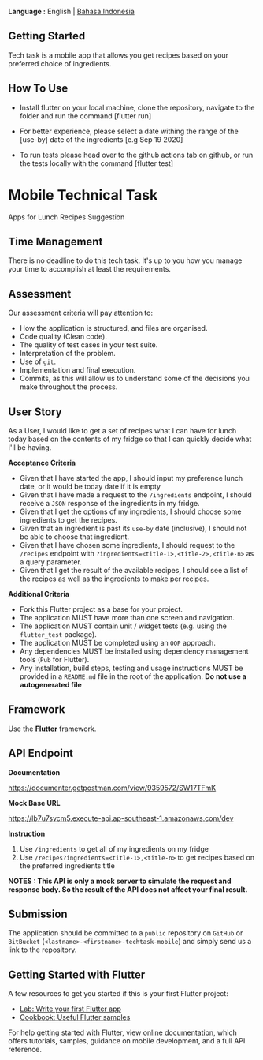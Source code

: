 **Language :** English | [Bahasa Indonesia](README_ID.md)

## Getting Started

Tech task is a mobile app that allows you get recipes based on your preferred choice of ingredients.

## How To Use

- Install flutter on your local machine, clone the repository, navigate to the folder and run the command [flutter run]
- For better experience, please select a date withing the range of the [use-by] date of the ingredients [e.g Sep 19 2020]

- To run tests please head over to the github actions tab on github, or run the tests locally with the command [flutter test]

# Mobile Technical Task

Apps for Lunch Recipes Suggestion

## Time Management

There is no deadline to do this tech task. It's up to you how you manage your time to accomplish at least the requirements.

## Assessment

Our assessment criteria will pay attention to:

- How the application is structured, and files are organised.
- Code quality (Clean code).
- The quality of test cases in your test suite.
- Interpretation of the problem.
- Use of `git`.
- Implementation and final execution.
- Commits, as this will allow us to understand some of the decisions you make throughout the process.

## User Story

As a User, I would like to get a set of recipes what I can have for lunch today based on the contents of my fridge so that I can quickly decide what I'll be having.

**Acceptance Criteria**

- Given that I have started the app, I should input my preference lunch date, or it would be today date if it is empty
- Given that I have made a request to the `/ingredients` endpoint, I should receive a `JSON` response of the ingredients in my fridge.
- Given that I get the options of my ingredients, I should choose some ingredients to get the recipes.
- Given that an ingredient is past its `use-by` date (inclusive), I should not be able to choose that ingredient.
- Given that I have chosen some ingredients, I should request to the `/recipes` endpoint with
  `?ingredients=<title-1>,<title-2>,<title-n>` as a query parameter.
- Given that I get the result of the available recipes, I should see a list of the recipes as well as the ingredients to make per recipes.

**Additional Criteria**

- Fork this Flutter project as a base for your project.
- The application MUST have more than one screen and navigation.
- The application MUST contain unit / widget tests (e.g. using the `flutter_test` package).
- The application MUST be completed using an `OOP` approach.
- Any dependencies MUST be installed using dependency management tools (`Pub` for Flutter).
- Any installation, build steps, testing and usage instructions MUST be provided in a `README.md`
  file in the root of the application. **Do not use a autogenerated file**

## Framework

Use the [**Flutter**](https://flutter.dev/docs/get-started/codelab) framework.

## API Endpoint

**Documentation**

https://documenter.getpostman.com/view/9359572/SW17TFmK

**Mock Base URL**

https://lb7u7svcm5.execute-api.ap-southeast-1.amazonaws.com/dev

**Instruction**

1. Use `/ingredients` to get all of my ingredients on my fridge
2. Use `/recipes?ingredients=<title-1>,<title-n>` to get recipes based on the preferred ingredients title

**NOTES : This API is only a mock server to simulate the request and response body. So the result of the API does not affect your final result.**

## Submission

The application should be committed to a `public` repository on `GitHub` or `BitBucket` (`<lastname>-<firstname>-techtask-mobile`) and simply send us a link to the repository.

## Getting Started with Flutter

A few resources to get you started if this is your first Flutter project:

- [Lab: Write your first Flutter app](https://flutter.dev/docs/get-started/codelab)
- [Cookbook: Useful Flutter samples](https://flutter.dev/docs/cookbook)

For help getting started with Flutter, view [online documentation](https://flutter.dev/docs), which offers tutorials, samples, guidance on mobile development, and a full API reference.
